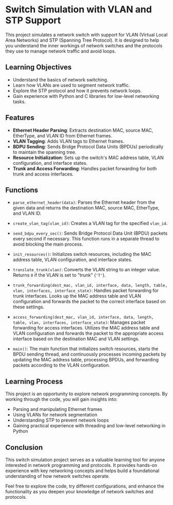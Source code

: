 # Switch Simulation with VLAN and STP Support

This project simulates a network switch with support for VLAN (Virtual Local Area Networks) and STP (Spanning Tree Protocol). It is designed to help you understand the inner workings of network switches and the protocols they use to manage network traffic and avoid loops.

## Learning Objectives

- Understand the basics of network switching.
- Learn how VLANs are used to segment network traffic.
- Explore the STP protocol and how it prevents network loops.
- Gain experience with Python and C libraries for low-level networking tasks.

## Features

- **Ethernet Header Parsing**: Extracts destination MAC, source MAC, EtherType, and VLAN ID from Ethernet frames.
- **VLAN Tagging**: Adds VLAN tags to Ethernet frames.
- **BDPU Sending**: Sends Bridge Protocol Data Units (BPDUs) periodically to maintain the spanning tree.
- **Resource Initialization**: Sets up the switch's MAC address table, VLAN configuration, and interface states.
- **Trunk and Access Forwarding**: Handles packet forwarding for both trunk and access interfaces.

## Functions

- `parse_ethernet_header(data)`: Parses the Ethernet header from the given data and returns the destination MAC, source MAC, EtherType, and VLAN ID.

- `create_vlan_tag(vlan_id)`: Creates a VLAN tag for the specified `vlan_id`.

- `send_bdpu_every_sec()`: Sends Bridge Protocol Data Unit (BPDU) packets every second if necessary. This function runs in a separate thread to avoid blocking the main process.

- `init_resources()`: Initializes switch resources, including the MAC address table, VLAN configuration, and interface states.

- `translate_trunk(vlan)`: Converts the VLAN string to an integer value. Returns `0` if the VLAN is set to "trunk" (`'T'`).

- `trunk_forwarding(dest_mac, vlan_id, interface, data, length, table, vlan, interfaces, interface_state)`: Handles packet forwarding for trunk interfaces. Looks up the MAC address table and VLAN configuration and forwards the packet to the correct interface based on these settings.

- `access_forwarding(dest_mac, vlan_id, interface, data, length, table, vlan, interfaces, interface_state)`: Manages packet forwarding for access interfaces. Utilizes the MAC address table and VLAN configuration and forwards the packet to the appropriate access interface based on the destination MAC and VLAN settings.

- `main()`: The main function that initializes switch resources, starts the BPDU sending thread, and continuously processes incoming packets by updating the MAC address table, processing BPDUs, and forwarding packets according to the VLAN configuration.

## Learning Process

This project is an opportunity to explore network programming concepts. By working through the code, you will gain insights into:

- Parsing and manipulating Ethernet frames
- Using VLANs for network segmentation
- Understanding STP to prevent network loops
- Gaining practical experience with threading and low-level networking in Python

## Conclusion

This switch simulation project serves as a valuable learning tool for anyone interested in network programming and protocols. It provides hands-on experience with key networking concepts and helps build a foundational understanding of how network switches operate.

Feel free to explore the code, try different configurations, and enhance the functionality as you deepen your knowledge of network switches and protocols.
